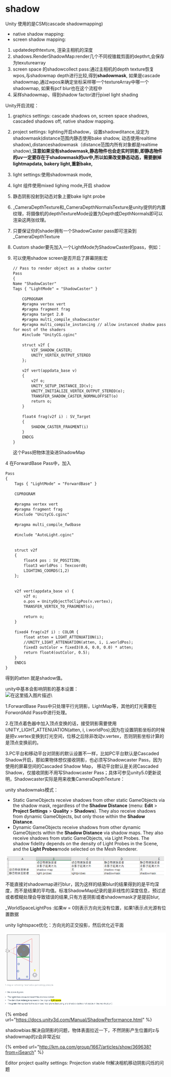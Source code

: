 # shadow

Unity 使用的是CSM(cascade shadowmapping)

* native shadow mapping:
* screen shadow mapping:

1. updatedepthtexture, 渲染主相机的深度
2. shadows.RenderShadowMap:render几个不同视锥裁剪面的depthrt,会保存为texuturearray
3. &#x20;screen space 的shadowcollect pass:通过主相机的depth texture恢复wpos,与shadowmap depth进行比较,得到**shadowmask**, 如果是cascade shadowmap,通过wpos来确定坐标采样哪一个textureArray中哪一个shadowmap, 如果有pcf blur也在这个流程中
4. 采样shadowmap，得到shadow factor进行pixel light shading

Unity开启流程：

1. graphics settings: cascade shadows on, screen space shadows, cascaded shadows off, native shadow mapping.
2. project settings: lighting开启shadow，设置shadowditance,设定为shadowmask(distance范围内静态使用bake shadow, 动态使用realtime shadow),distanceshadowmask（distance范围内所有对象都是realtime shadow),**注意如果没有shadowmask,静态物件也会走实时阴影,即静态物件的uv一定要存在于shadowmask的uv中,所以如果改变静态动态，需要删掉lightmapdata, bakery light,重新bake,**
3. &#x20;light settings:使用shadowmask mode,&#x20;
4. &#x20;light 组件使用mixed lighing mode,开启 shadow
5. 静态阴影投射到动态对象上要bake light probe
6. \_CameraDepthTexture和\_CameraDepthNormalsTexture是unity提供的内置纹理，将摄像机的depthTextureMode设置为Depth或DepthNormals即可以渲染这两张纹理。
7. 只要保证你的shader拥有一个ShadowCaster pass即可渲染到\_CameraDepthTexture
8. Custom shader要先加入一个LightMode为ShadowCaster的pass，例如：
9.  &#x20;可以使用shadow screen是否开启了屏幕阴影宏

    ```
    // Pass to render object as a shadow caster
    Pass 
    {
    Name "ShadowCaster"
    Tags { "LightMode" = "ShadowCaster" }

        CGPROGRAM
        #pragma vertex vert
        #pragma fragment frag
        #pragma target 2.0
        #pragma multi_compile_shadowcaster
        #pragma multi_compile_instancing // allow instanced shadow pass for most of the shaders
        #include "UnityCG.cginc"

        struct v2f {
            V2F_SHADOW_CASTER;
            UNITY_VERTEX_OUTPUT_STEREO
        };

        v2f vert(appdata_base v)
        {
            v2f o;
            UNITY_SETUP_INSTANCE_ID(v);
            UNITY_INITIALIZE_VERTEX_OUTPUT_STEREO(o);
            TRANSFER_SHADOW_CASTER_NORMALOFFSET(o)
            return o;
        }

        float4 frag(v2f i) : SV_Target
        {
            SHADOW_CASTER_FRAGMENT(i)
        }
        ENDCG
    }
    ```

    这个Pass把物体渲染进ShadowMap

4 在ForwardBase Pass中，加入

```
Pass
{
    Tags { "LightMode" = "ForwardBase" }

    CGPROGRAM

    #pragma vertex vert
    #pragma fragment frag
    #include "UnityCG.cginc"

    #pragma multi_compile_fwdbase

    #include "AutoLight.cginc"


    struct v2f
    {
        float4 pos : SV_POSITION;
        float3 worldPos : Texcoord0;
        LIGHTING_COORDS(1,2)
    };


    v2f vert(appdata_base v) {
        v2f o;
        o.pos = UnityObjectToClipPos(v.vertex);
        TRANSFER_VERTEX_TO_FRAGMENT(o);

        return o;
    }

    fixed4 frag(v2f i) : COLOR {
        float atten = LIGHT_ATTENUATION(i);
        //UNITY_LIGHT_ATTENUATION(atten, i, i.worldPos);
        fixed3 outColor = fixed3(0.6, 0.0, 0.0) * atten;
        return float4(outColor, 0.5);
    }
    ENDCG
}
```

得到的atten 就是shadow值。

unity中基本会影响阴影的基本设置：\
![在这里插入图片描述](https://img-blog.csdnimg.cn/20200505012141805.png?x-oss-process=image/watermark,type\_ZmFuZ3poZW5naGVpdGk,shadow\_10,text\_aHR0cHM6Ly9ibG9nLmNzZG4ubmV0L2pzMDkwNw==,size\_16,color\_FFFFFF,t\_70)\


1.ForwardBase Pass中只处理平行光阴影，LightMap等，其他的灯光需要在ForwordAdd Pass中进行处理。

2.在顶点着色器中加入顶点变换的话，接受阴影需要使用UNITY\_LIGHT\_ATTENUATION(atten, i, i.worldPos);因为在设置阴影坐标的时候是把v.vertex变换到灯光空间，位移之后除非改动v.vertex，否则阴影坐标计算的是顶点变换前的。

3.PC平台和移动平台对阴影的默认设置不一样，比如PC平台默认是Cascaded Shadow开启，那如果物体想仅接收阴影，也必须写Shadowcaster Pass，因为使用的屏幕空间的Cascaded Shadow Map， 移动平台默认是关闭Cascaded Shadow，仅接收阴影不用写Shadowcaster Pass；具体可参见unity5.0更新说明，Shadowcaster实际是用来收集CameraDepthTexture：

unity shadowmaks模式：

* Static GameObjects receive shadows from other static GameObjects via the shadow mask, regardless of the **Shadow Distance** (menu: **Edit** > **Project Settings** > **Quality** > **Shadows**). They also receive shadows from dynamic GameObjects, but only those within the **Shadow Distance**.
* Dynamic GameObjects receive shadows from other dynamic GameObjects within the **Shadow Distance** via shadow maps. They also receive shadows from static GameObjects, via Light Probes. The shadow fidelity depends on the density of Light Probes in the Scene, and the **Light Probes**mode selected on the Mesh Renderer.

![](<../../../.gitbook/assets/image (70).png>)

不能直接对shadowmap进行blur，因为这样的结果blur的结果得到的是平均深度，而不是结果的平均值。标准ShadowMap纪录的是非线性的深度信息，预过滤或者模糊处理会导致错误的结果,只有方差阴影或者shadowmask才是提前blur,

\_WorldSpaceLightPos :如果w = 0则表示方向光没有位置，如果1表示点光源有位置数据

unity lightspace优化：方向光的正交投影，然后优化近平面

![](<../../../.gitbook/assets/image (78).png>)

{% embed url="https://docs.unity3d.com/Manual/ShadowPerformance.html" %}

shadowbias:解决自阴影的问题，物体表面拉近一下，不然阴影产生位置的z与shadowmap的z会非常近似

{% embed url="http://km.oa.com/group/1667/articles/show/369638?from=iSearch" %}

Editor project quality settings: Projection stable fit解决相机移动阴影闪烁的问题


